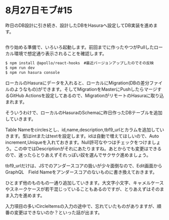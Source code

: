 # 8月27日モブ#15
昨日のDB設計に引き続き、設計したDBをHasuraへ設定してDB実装を進めます。

##  
作り始める準備で、いろいろ起動します。前回までに作ったやつがPullしたローカル環境で想定通り表示されることを確認します。

```sh
$ npm install @apollo/react-hooks　#最近バージョンアップしたのでその反映
$ npm run dev
$ npm run hasura console
```

ローカルのHasuraにデータを入れると、ローカルにMigration(DBの差分ファイルのようなもの)ができます。そしてMigrationをMasterにPushしたらマージするGitHub Actionsを設定してあるので、MigrationがリモートのHasuraに取り込まれます。

そういうわけで、ローカルのHasuraのSchemaに昨日作ったDBテーブルを追加していきます。

Table Nameをcirclesとし、id,name,description,tbf9_urlとカラムを追加していきます。型はintまたはtextを設定します。idは自動で増えてほしいので、Auto increment,Uniqueを入れておきます。Null許可なやつはチェックをつけましょう。この中ではDescriptionがそれにあたりますね。あとからでも変更はできるので、迷ったらとりあえずそれっぽい奴を選んでサクサク進めましょう。

tbf9_urlだけは、JSでのアンダースコアの扱いが少々面倒なので、Edit画面からGraphQL　Field Nameをアンダースコアのないものに書き換えておきます。

ひとまず他のものもの一通り追加していきます。大文字小文字、キャメルケースやスネークケースが若干混じっていることもあるのですが、とりあえずはそのまま入力を進めます。

入力項目の多いCircleItemsの入力の途中で、忘れていたものがありますが、順番の変更はできないのか？といった話が出ます。